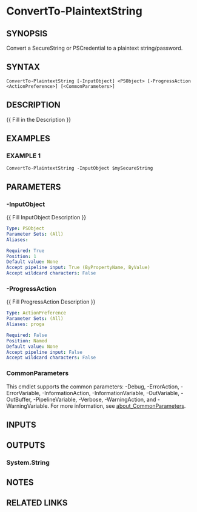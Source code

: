 # ConvertTo-PlaintextString

## SYNOPSIS
Convert a SecureString or PSCredential to a plaintext string/password.

## SYNTAX

```
ConvertTo-PlaintextString [-InputObject] <PSObject> [-ProgressAction <ActionPreference>] [<CommonParameters>]
```

## DESCRIPTION
{{ Fill in the Description }}

## EXAMPLES

### EXAMPLE 1
```
ConvertTo-PlaintextString -InputObject $mySecureString
```

## PARAMETERS

### -InputObject
{{ Fill InputObject Description }}

```yaml
Type: PSObject
Parameter Sets: (All)
Aliases:

Required: True
Position: 1
Default value: None
Accept pipeline input: True (ByPropertyName, ByValue)
Accept wildcard characters: False
```

### -ProgressAction
{{ Fill ProgressAction Description }}

```yaml
Type: ActionPreference
Parameter Sets: (All)
Aliases: proga

Required: False
Position: Named
Default value: None
Accept pipeline input: False
Accept wildcard characters: False
```

### CommonParameters
This cmdlet supports the common parameters: -Debug, -ErrorAction, -ErrorVariable, -InformationAction, -InformationVariable, -OutVariable, -OutBuffer, -PipelineVariable, -Verbose, -WarningAction, and -WarningVariable. For more information, see [about_CommonParameters](http://go.microsoft.com/fwlink/?LinkID=113216).

## INPUTS

## OUTPUTS

### System.String
## NOTES

## RELATED LINKS
